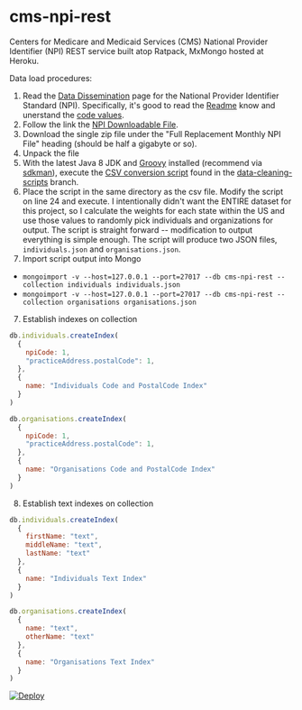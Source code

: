 # cms-npi-rest
Centers for Medicare and Medicaid Services (CMS) National Provider Identifier (NPI) REST service built atop Ratpack, MxMongo hosted at Heroku.

Data load procedures:

1. Read the [Data Dissemination](https://www.cms.gov/Regulations-and-Guidance/HIPAA-Administrative-Simplification/NationalProvIdentStand/DataDissemination.html) page for the National Provider Identifier Standard (NPI). Specifically, it's good to read the [Readme](https://www.cms.gov/Regulations-and-Guidance/HIPAA-Administrative-Simplification/NationalProvIdentStand/Downloads/Data_Dissemination_File-Readme.pdf) know and unerstand the [code values](https://www.cms.gov/Regulations-and-Guidance/HIPAA-Administrative-Simplification/NationalProvIdentStand/Downloads/Data_Dissemination_File-Code_Values.pdf).
2. Follow the link the [NPI Downloadable File](http://download.cms.gov/nppes/NPI_Files.html).
3. Download the single zip file under the "Full Replacement Monthly NPI File" heading (should be half a gigabyte or so).
4. Unpack the file
5. With the latest Java 8 JDK and [Groovy](http://www.groovy-lang.org/) installed (recommend via [sdkman](http://sdkman.io/)), execute the [CSV conversion script](https://github.com/joshdurbin/cms-npi-rest/blob/data_cleaning_scripts/FormatNPIData.groovy) found in the [data-cleaning-scripts](https://github.com/joshdurbin/cms-npi-rest/tree/data_cleaning_scripts) branch.
4. Place the script in the same directory as the csv file. Modify the script on line 24 and execute. I intentionally didn't want the ENTIRE dataset for this project, so I calculate the weights for each state within the US and use those values to randomly pick individuals and organizations for output. The script is straight forward -- modification to output everything is simple enough. The script will produce two JSON files, `individuals.json` and `organisations.json`.
5. Import script output into Mongo

  * `mongoimport -v --host=127.0.0.1 --port=27017 --db cms-npi-rest --collection individuals individuals.json`
  * `mongoimport -v --host=127.0.0.1 --port=27017 --db cms-npi-rest --collection organisations organisations.json`

7. Establish indexes on collection

  ```javascript
  db.individuals.createIndex(
    {
      npiCode: 1,
      "practiceAddress.postalCode": 1,
    },
    {
      name: "Individuals Code and PostalCode Index"
    }
)

  db.organisations.createIndex(
    {
      npiCode: 1,
      "practiceAddress.postalCode": 1,
    },
    {
      name: "Organisations Code and PostalCode Index"
    }
)
```

8. Establish text indexes on collection

  ```javascript
  db.individuals.createIndex(
    {
      firstName: "text",
      middleName: "text",
      lastName: "text"
    },
    {
      name: "Individuals Text Index"
    }
)

  db.organisations.createIndex(
    {
      name: "text",
      otherName: "text"
    },
    {
      name: "Organisations Text Index"
    }
)
```

[![Deploy](https://www.herokucdn.com/deploy/button.png)](https://heroku.com/deploy?template=https://github.com/joshdurbin/cms-npi-rest)  
